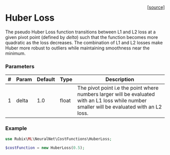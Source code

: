 <span style="float:right;"><a href="https://github.com/RubixML/RubixML/blob/master/src/NeuralNet/CostFunctions/HuberLoss.php">[source]</a></span>

# Huber Loss
The pseudo Huber Loss function transitions between L1 and L2 loss at a given pivot point (defined by *delta*) such that the function becomes more quadratic as the loss decreases. The combination of L1 and L2 losses make Huber more robust to outliers while maintaining smoothness near the minimum.

### Parameters
| # | Param | Default | Type | Description |
|---|---|---|---|---|
| 1 | delta | 1.0 | float | The pivot point i.e the point where numbers larger will be evaluated with an L1 loss while number smaller will be evaluated with an L2 loss. |

### Example
```php
use Rubix\ML\NeuralNet\CostFunctions\HuberLoss;

$costFunction = new HuberLoss(0.5);
```